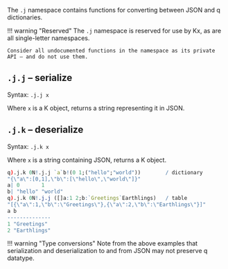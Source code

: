 The `.j` namespace contains functions for converting between JSON and q dictionaries.

!!! warning "Reserved"
    The `.j` namespace is reserved for use by Kx, as are all single-letter namespaces. 

    Consider all undocumented functions in the namespace as its private API – and do not use them. 


## `.j.j` – serialize

Syntax: `.j.j x`

Where `x` is a K object, returns a string representing it in JSON.


## `.j.k` – deserialize

Syntax: `.j.k x`

Where `x` is a string containing JSON, returns a K object.

```q
q).j.k 0N!.j.j `a`b!(0 1;("hello";"world"))        / dictionary
"{\"a\":[0,1],\"b\":[\"hello\",\"world\"]}"
a| 0       1      
b| "hello" "world"
q).j.k 0N!.j.j ([]a:1 2;b:`Greetings`Earthlings)   / table
"[{\"a\":1,\"b\":\"Greetings\"},{\"a\":2,\"b\":\"Earthlings\"}]"
a b           
--------------
1 "Greetings" 
2 "Earthlings"
```

!!! warning "Type conversions"
    Note from the above examples that serialization and deserialization to and from JSON may not preserve q datatype. 